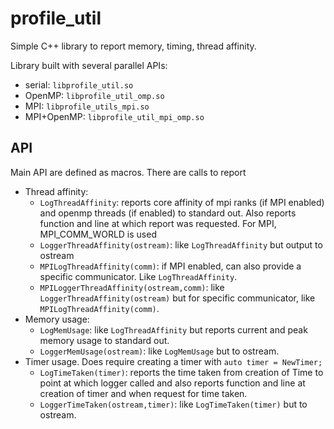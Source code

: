 # profile_util
Simple C++ library to report memory, timing, thread affinity. 

Library built with several parallel APIs: 
- serial: `libprofile_util.so`
- OpenMP: `libprofile_util_omp.so`
- MPI: `libprofile_utils_mpi.so`
- MPI+OpenMP: `libprofile_util_mpi_omp.so`

## API
Main API are defined as macros. There are calls to report 
- Thread affinity: 
    - `LogThreadAffinity`: reports core affinity of  mpi ranks (if MPI enabled) and openmp threads (if enabled) to standard out. Also reports function and line at which report was requested. For MPI, MPI_COMM_WORLD is used
    - `LoggerThreadAffinity(ostream)`: like `LogThreadAffinity` but output to ostream
    - `MPILogThreadAffinity(comm)`: if MPI enabled, can also provide a specific communicator. Like `LogThreadAffinity`. 
    - `MPILoggerThreadAffinity(ostream,comm)`: like `LoggerThreadAffinity(ostream)` but for specific communicator, like `MPILogThreadAffinity(comm)`.
- Memory usage:
    - `LogMemUsage`: like `LogThreadAffinity` but reports current and peak memory usage to standard out.
    - `LoggerMemUsage(ostream)`: like `LogMemUsage` but to ostream. 
- Timer usage. Does require creating a timer with `auto timer = NewTimer;`
    - `LogTimeTaken(timer)`: reports the time taken from creation of Time to point at which logger called and also reports function and line at creation of timer and when request for time taken. 
    - `LoggerTimeTaken(ostream,timer)`: like `LogTimeTaken(timer)` but to ostream. 
 


